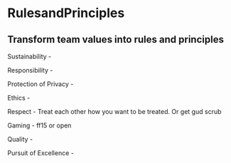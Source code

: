 # RulesandPrinciples
## Transform team values into rules and principles

Sustainability -
<!--Justin-->
Responsibility -
<!--Zach-->
Protection of Privacy -
<!--Matt-->
Ethics -
<!--Mark-->
Respect - Treat each other how you want to be treated. Or get gud scrub
<!--Swar-->
Gaming - ff15 or open
<!--Swar-->
Quality -
<!--Mak-->
Pursuit of Excellence -
<!--Mak-->
